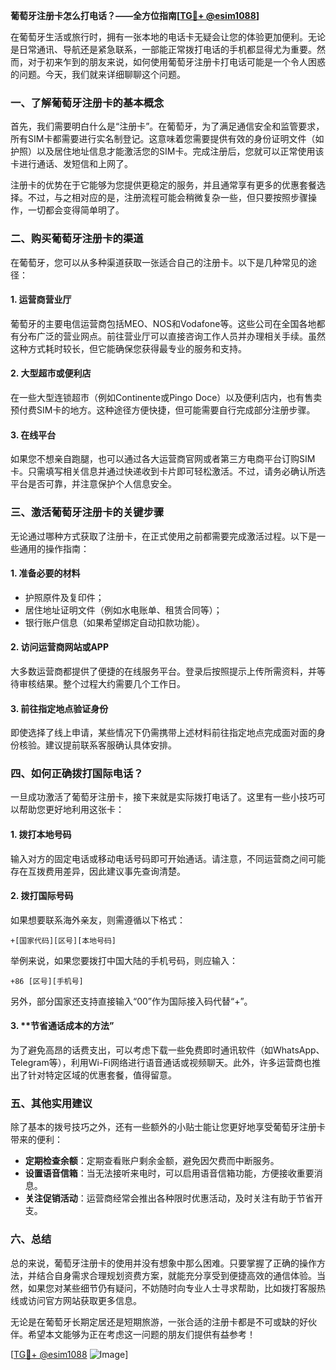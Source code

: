**葡萄牙注册卡怎么打电话？——全方位指南[[TG💪+ @esim1088](https://t.me/s/esim1088)]**

在葡萄牙生活或旅行时，拥有一张本地的电话卡无疑会让您的体验更加便利。无论是日常通讯、导航还是紧急联系，一部能正常拨打电话的手机都显得尤为重要。然而，对于初来乍到的朋友来说，如何使用葡萄牙注册卡打电话可能是一个令人困惑的问题。今天，我们就来详细聊聊这个问题。

### 一、了解葡萄牙注册卡的基本概念

首先，我们需要明白什么是“注册卡”。在葡萄牙，为了满足通信安全和监管要求，所有SIM卡都需要进行实名制登记。这意味着您需要提供有效的身份证明文件（如护照）以及居住地址信息才能激活您的SIM卡。完成注册后，您就可以正常使用该卡进行通话、发短信和上网了。

注册卡的优势在于它能够为您提供更稳定的服务，并且通常享有更多的优惠套餐选择。不过，与之相对应的是，注册流程可能会稍微复杂一些，但只要按照步骤操作，一切都会变得简单明了。

### 二、购买葡萄牙注册卡的渠道

在葡萄牙，您可以从多种渠道获取一张适合自己的注册卡。以下是几种常见的途径：

#### 1. **运营商营业厅**
   葡萄牙的主要电信运营商包括MEO、NOS和Vodafone等。这些公司在全国各地都有分布广泛的营业网点。前往营业厅可以直接咨询工作人员并办理相关手续。虽然这种方式耗时较长，但它能确保您获得最专业的服务和支持。

#### 2. **大型超市或便利店**
   在一些大型连锁超市（例如Continente或Pingo Doce）以及便利店内，也有售卖预付费SIM卡的地方。这种途径方便快捷，但可能需要自行完成部分注册步骤。

#### 3. **在线平台**
   如果您不想亲自跑腿，也可以通过各大运营商官网或者第三方电商平台订购SIM卡。只需填写相关信息并通过快递收到卡片即可轻松激活。不过，请务必确认所选平台是否可靠，并注意保护个人信息安全。

### 三、激活葡萄牙注册卡的关键步骤

无论通过哪种方式获取了注册卡，在正式使用之前都需要完成激活过程。以下是一些通用的操作指南：

#### 1. **准备必要的材料**
   - 护照原件及复印件；
   - 居住地址证明文件（例如水电账单、租赁合同等）；
   - 银行账户信息（如果希望绑定自动扣款功能）。

#### 2. **访问运营商网站或APP**
   大多数运营商都提供了便捷的在线服务平台。登录后按照提示上传所需资料，并等待审核结果。整个过程大约需要几个工作日。

#### 3. **前往指定地点验证身份**
   即使选择了线上申请，某些情况下仍需携带上述材料前往指定地点完成面对面的身份核验。建议提前联系客服确认具体安排。

### 四、如何正确拨打国际电话？

一旦成功激活了葡萄牙注册卡，接下来就是实际拨打电话了。这里有一些小技巧可以帮助您更好地利用这张卡：

#### 1. **拨打本地号码**
   输入对方的固定电话或移动电话号码即可开始通话。请注意，不同运营商之间可能存在互拨费用差异，因此建议事先查询清楚。

#### 2. **拨打国际号码**
   如果想要联系海外亲友，则需遵循以下格式：
   ```
   +[国家代码][区号][本地号码]
   ```
   举例来说，如果您要拨打中国大陆的手机号码，则应输入：
   ```
   +86 [区号][手机号]
   ```

   另外，部分国家还支持直接输入“00”作为国际接入码代替“+”。

#### 3. **节省通话成本的方法”
   为了避免高昂的话费支出，可以考虑下载一些免费即时通讯软件（如WhatsApp、Telegram等），利用Wi-Fi网络进行语音通话或视频聊天。此外，许多运营商也推出了针对特定区域的优惠套餐，值得留意。

### 五、其他实用建议

除了基本的拨号技巧之外，还有一些额外的小贴士能让您更好地享受葡萄牙注册卡带来的便利：

- **定期检查余额**：定期查看账户剩余金额，避免因欠费而中断服务。
- **设置语音信箱**：当无法接听来电时，可以启用语音信箱功能，方便接收重要消息。
- **关注促销活动**：运营商经常会推出各种限时优惠活动，及时关注有助于节省开支。

### 六、总结

总的来说，葡萄牙注册卡的使用并没有想象中那么困难。只要掌握了正确的操作方法，并结合自身需求合理规划资费方案，就能充分享受到便捷高效的通信体验。当然，如果您对某些细节仍有疑问，不妨随时向专业人士寻求帮助，比如拨打客服热线或访问官方网站获取更多信息。

无论是在葡萄牙长期定居还是短期旅游，一张合适的注册卡都是不可或缺的好伙伴。希望本文能够为正在考虑这一问题的朋友们提供有益参考！

[[TG💪+ @esim1088](https://t.me/s/esim1088) ![Image](https://i.postimg.cc/4NQfJmqS/Snipaste-2025-05-13-00-14-12.png)]